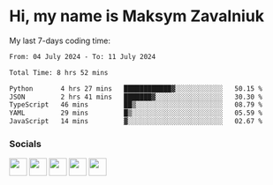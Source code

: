 Hi, my name is Maksym Zavalniuk
========================================================================================================================================

My last 7-days coding time:
<!--START_SECTION:waka-->

```txt
From: 04 July 2024 - To: 11 July 2024

Total Time: 8 hrs 52 mins

Python       4 hrs 27 mins   ████████████▓░░░░░░░░░░░░   50.15 %
JSON         2 hrs 41 mins   ███████▓░░░░░░░░░░░░░░░░░   30.30 %
TypeScript   46 mins         ██▒░░░░░░░░░░░░░░░░░░░░░░   08.79 %
YAML         29 mins         █▒░░░░░░░░░░░░░░░░░░░░░░░   05.59 %
JavaScript   14 mins         ▓░░░░░░░░░░░░░░░░░░░░░░░░   02.67 %
```

<!--END_SECTION:waka-->


### Socials

<p align="left"> <a href="https://www.dev.to/mezgoodle" target="_blank" rel="noreferrer"><img src="https://raw.githubusercontent.com/danielcranney/readme-generator/main/public/icons/socials/devdotto.svg" width="32" height="32" /></a> <a href="https://discord.com/users/mezgoodle" target="_blank" rel="noreferrer"><img src="https://raw.githubusercontent.com/danielcranney/readme-generator/main/public/icons/socials/discord.svg" width="32" height="32" /></a> <a href="https://www.github.com/mezgoodle" target="_blank" rel="noreferrer"><img src="https://raw.githubusercontent.com/danielcranney/readme-generator/main/public/icons/socials/github.svg" width="32" height="32" /></a> <a href="http://www.instagram.com/sylvenis" target="_blank" rel="noreferrer"><img src="https://raw.githubusercontent.com/danielcranney/readme-generator/main/public/icons/socials/instagram.svg" width="32" height="32" /></a> <a href="https://www.linkedin.com/in/maksym-zavalniuk-ba4a72193" target="_blank" rel="noreferrer"><img src="https://raw.githubusercontent.com/danielcranney/readme-generator/main/public/icons/socials/linkedin.svg" width="32" height="32" /></a></p>
